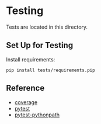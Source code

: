# Testing

Tests are located in this directory.

## Set Up for Testing

Install requirements:

`pip install tests/requirements.pip`

## Reference

- [coverage](https://coverage.readthedocs.io/en/v4.5.x/)
- [pytest](https://pytest.org)
- [pytest-pythonpath](https://github.com/bigsassy/pytest-pythonpath)
